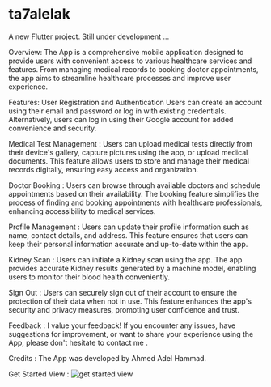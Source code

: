 # ta7alelak

A new Flutter project.
Still under development ...

Overview:
The App is a comprehensive mobile application designed to provide users with convenient access to various healthcare services and features. From managing medical records to booking doctor appointments, the app aims to streamline healthcare processes and improve user experience.

Features:
User Registration and Authentication
Users can create an account using their email and password or log in with existing credentials.
Alternatively, users can log in using their Google account for added convenience and security.

Medical Test Management :
Users can upload medical tests directly from their device's gallery, capture pictures using the app, or upload medical documents.
This feature allows users to store and manage their medical records digitally, ensuring easy access and organization.

Doctor Booking :
Users can browse through available doctors and schedule appointments based on their availability.
The booking feature simplifies the process of finding and booking appointments with healthcare professionals, enhancing accessibility to medical services.

Profile Management :
Users can update their profile information such as name, contact details, and address.
This feature ensures that users can keep their personal information accurate and up-to-date within the app.

Kidney Scan :
Users can initiate a Kidney scan using the app.
The app provides accurate Kidney results generated by a machine model, enabling users to monitor their blood health conveniently.

Sign Out :
Users can securely sign out of their account to ensure the protection of their data when not in use.
This feature enhances the app's security and privacy measures, promoting user confidence and trust.

Feedback :
I value your feedback! If you encounter any issues, have suggestions for improvement, or want to share your experience using the App, please don't hesitate to contact me .

Credits :
The App was developed by Ahmed Adel Hammad.



Get Started View : 
![get started view](https://github.com/axah710/ta7alelak/assets/125761344/4598a22b-e08f-4c30-b04d-5b8c32856be4)









